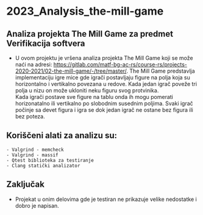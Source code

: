 # 2023_Analysis_the-mill-game
## Analiza projekta The Mill Game za predmet Verifikacija softvera
   - U ovom projektu je vršena analiza projekta The Mill Game koji se može naći
    na adresi: https://gitlab.com/matf-bg-ac-rs/course-rs/projects-2020-2021/02-the-mill-game/-/tree/master/.
    The Mill Game predstavlja implementaciju igre mice gde igrači postavljaju 
    figure na polja koja su horizontalno i vertikalno povezana u redove. Kada jedan igrač poveže tri polja u nizu on može ukloniti neku figuru svog protvinika. \
    Kada igrači postave sve figure na tablu onda ih mogu pomerati horizonatalno ili vertikalno po slobodnim susednim poljima.
    Svaki igrač počinje sa devet figura i igra se dok jedan igrač ne ostane bez figura ili bez poteza.
   
## Koriščeni alati za analizu su:
    - Valgrind - memcheck
    - Valgrind - massif
    - Qtest biblioteka za testiranje
    - Clang statički analizator

## Zaključak
- Projekat u onim delovima gde je testiran ne prikazuje velike nedostatke i dobro je napisan.